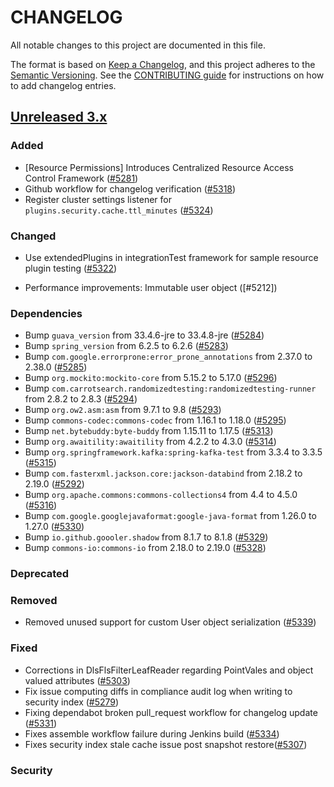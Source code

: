 # CHANGELOG
All notable changes to this project are documented in this file.

The format is based on [Keep a Changelog](https://keepachangelog.com/en/1.0.0/), and this project adheres to the [Semantic Versioning](https://semver.org/spec/v2.0.0.html). See the [CONTRIBUTING guide](./CONTRIBUTING.md#Changelog) for instructions on how to add changelog entries.

## [Unreleased 3.x]
### Added
- [Resource Permissions] Introduces Centralized Resource Access Control Framework ([#5281](https://github.com/opensearch-project/security/pull/5281))
- Github workflow for changelog verification ([#5318](https://github.com/opensearch-project/security/pull/5318))
- Register cluster settings listener for `plugins.security.cache.ttl_minutes` ([#5324](https://github.com/opensearch-project/security/pull/5324))

### Changed
- Use extendedPlugins in integrationTest framework for sample resource plugin testing ([#5322](https://github.com/opensearch-project/security/pull/5322))

- Performance improvements: Immutable user object ([#5212])

### Dependencies
- Bump `guava_version` from 33.4.6-jre to 33.4.8-jre ([#5284](https://github.com/opensearch-project/security/pull/5284))
- Bump `spring_version` from 6.2.5 to 6.2.6 ([#5283](https://github.com/opensearch-project/security/pull/5283))
- Bump `com.google.errorprone:error_prone_annotations` from 2.37.0 to 2.38.0 ([#5285](https://github.com/opensearch-project/security/pull/5285))
- Bump `org.mockito:mockito-core` from 5.15.2 to 5.17.0 ([#5296](https://github.com/opensearch-project/security/pull/5296))
- Bump `com.carrotsearch.randomizedtesting:randomizedtesting-runner` from 2.8.2 to 2.8.3 ([#5294](https://github.com/opensearch-project/security/pull/5294))
- Bump `org.ow2.asm:asm` from 9.7.1 to 9.8 ([#5293](https://github.com/opensearch-project/security/pull/5293))
- Bump `commons-codec:commons-codec` from 1.16.1 to 1.18.0 ([#5295](https://github.com/opensearch-project/security/pull/5295))
- Bump `net.bytebuddy:byte-buddy` from 1.15.11 to 1.17.5 ([#5313](https://github.com/opensearch-project/security/pull/5313))
- Bump `org.awaitility:awaitility` from 4.2.2 to 4.3.0 ([#5314](https://github.com/opensearch-project/security/pull/5314))
- Bump `org.springframework.kafka:spring-kafka-test` from 3.3.4 to 3.3.5 ([#5315](https://github.com/opensearch-project/security/pull/5315))
- Bump `com.fasterxml.jackson.core:jackson-databind` from 2.18.2 to 2.19.0 ([#5292](https://github.com/opensearch-project/security/pull/5292))
- Bump `org.apache.commons:commons-collections4` from 4.4 to 4.5.0 ([#5316](https://github.com/opensearch-project/security/pull/5316))
- Bump `com.google.googlejavaformat:google-java-format` from 1.26.0 to 1.27.0 ([#5330](https://github.com/opensearch-project/security/pull/5330))
- Bump `io.github.goooler.shadow` from 8.1.7 to 8.1.8 ([#5329](https://github.com/opensearch-project/security/pull/5329))
- Bump `commons-io:commons-io` from 2.18.0 to 2.19.0 ([#5328](https://github.com/opensearch-project/security/pull/5328))

### Deprecated

### Removed

- Removed unused support for custom User object serialization ([#5339](https://github.com/opensearch-project/security/pull/5339))

### Fixed
- Corrections in DlsFlsFilterLeafReader regarding PointVales and object valued attributes ([#5303](https://github.com/opensearch-project/security/pull/5303))
- Fix issue computing diffs in compliance audit log when writing to security index ([#5279](https://github.com/opensearch-project/security/pull/5279))
- Fixing dependabot broken pull_request workflow for changelog update ([#5331](https://github.com/opensearch-project/security/pull/5331))
- Fixes assemble workflow failure during Jenkins build ([#5334](https://github.com/opensearch-project/security/pull/5334))
- Fixes security index stale cache issue post snapshot restore([#5307](https://github.com/opensearch-project/security/pull/5307))

### Security

[Unreleased 3.x]: https://github.com/opensearch-project/security/compare/3.0...main
